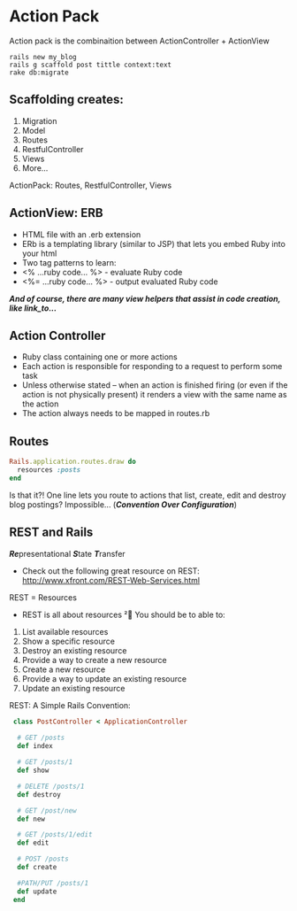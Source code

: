 # Action Pack

Action pack is the combinaition between ActionController + ActionView

```
rails new my_blog
rails g scaffold post tittle context:text
rake db:migrate
```

## Scaffolding creates: 
1. Migration
1. Model 
1. Routes
1. RestfulController
1. Views
1. More...

ActionPack: Routes, RestfulController, Views

## ActionView: ERB

* HTML file with an .erb extension
* ERb is a templating library (similar to JSP) that lets you embed Ruby into your html
* Two tag patterns to learn:
* <% ...ruby code... %> - evaluate Ruby code
* <%= ...ruby code... %> - output evaluated Ruby code

***And of course, there are many view helpers that assist in code creation, like link_to...***

## Action Controller
* Ruby class containing one or more actions
* Each action is responsible for responding to a request to perform some task
* Unless otherwise stated – when an action is finished firing (or even if the action is not physically present) it renders a view with the same name as the action
* The action always needs to be mapped in routes.rb
 
## Routes
```ruby
Rails.application.routes.draw do
  resources :posts
end
```
Is that it?! One line lets you route to actions that list, create, edit and destroy blog postings? Impossible... (***Convention Over Configuration***)

## REST and Rails

***Re***presentational ***S***tate ***T***ransfer

* Check out the following great resource on REST:
http://www.xfront.com/REST-Web-Services.html

REST = Resources
* REST is all about resources ²  You should be to able to:
1. List available resources
1. Show a specific resource
1. Destroy an existing resource
1. Provide a way to create a new resource
1. Create a new resource
1. Provide a way to update an existing resource
1. Update an existing resource

REST: A Simple Rails Convention:
```ruby
 class PostController < ApplicationController
 
  # GET /posts
  def index

  # GET /posts/1
  def show

  # DELETE /posts/1
  def destroy

  # GET /post/new
  def new

  # GET /posts/1/edit
  def edit

  # POST /posts
  def create

  #PATH/PUT /posts/1
  def update
 end

```



